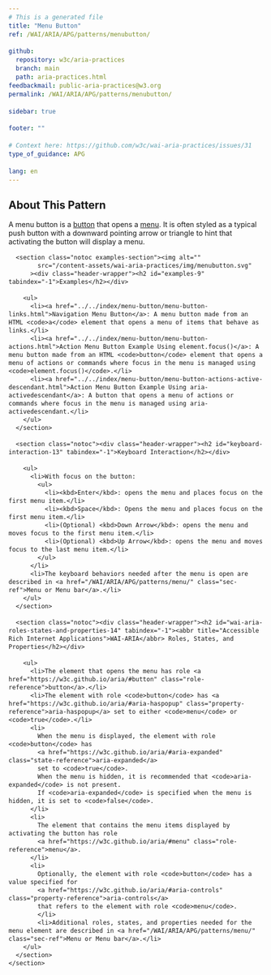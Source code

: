 ```yaml
---
# This is a generated file
title: "Menu Button"
ref: /WAI/ARIA/APG/patterns/menubutton/

github:
  repository: w3c/aria-practices
  branch: main
  path: aria-practices.html
feedbackmail: public-aria-practices@w3.org
permalink: /WAI/ARIA/APG/patterns/menubutton/

sidebar: true

footer: ""

# Context here: https://github.com/w3c/wai-aria-practices/issues/31
type_of_guidance: APG

lang: en
---
```



<link rel="stylesheet" href="/content-assets/wai-aria-practices/styles.css">
<!-- Code highlighting styles -->
<link rel="stylesheet" href="/index/css/github.css">

<script>
const addBodyClass = "pattern-page";
const enableSidebar = true;
if (addBodyClass) document.body.classList.add(addBodyClass);
if (enableSidebar) document.body.classList.add('has-sidebar');
</script>
    
<div>
<section class="widget" id="menubutton"><h2 id="about-this-pattern" tabindex="-1">About This Pattern</h2><div class="header-wrapper"></div>
      <p>A menu button is a <a href="/WAI/ARIA/APG/patterns/button/">button</a> that opens a <a href="/WAI/ARIA/APG/patterns/menu/">menu</a>. It is often styled as a typical push button with a downward pointing arrow or triangle to hint that activating the button will display a menu.</p>

      <section class="notoc examples-section"><img alt="" 
            src="/content-assets/wai-aria-practices/img/menubutton.svg"
          ><div class="header-wrapper"><h2 id="examples-9" tabindex="-1">Examples</h2></div>
        
        <ul>
          <li><a href="../../index/menu-button/menu-button-links.html">Navigation Menu Button</a>: A menu button made from an HTML <code>a</code> element that opens a menu of items that behave as links.</li>
          <li><a href="../../index/menu-button/menu-button-actions.html">Action Menu Button Example Using element.focus()</a>: A menu button made from an HTML <code>button</code> element that opens a menu of actions or commands where focus in the menu is managed using <code>element.focus()</code>.</li>
          <li><a href="../../index/menu-button/menu-button-actions-active-descendant.html">Action Menu Button Example Using aria-activedescendant</a>: A button that opens a menu of actions or commands where focus in the menu is managed using aria-activedescendant.</li>
        </ul>
      </section>

      <section class="notoc"><div class="header-wrapper"><h2 id="keyboard-interaction-13" tabindex="-1">Keyboard Interaction</h2></div>
        
        <ul>
          <li>With focus on the button:
            <ul>
              <li><kbd>Enter</kbd>: opens the menu and places focus on the first menu item.</li>
              <li><kbd>Space</kbd>: Opens the menu and places focus on the first menu item.</li>
              <li>(Optional) <kbd>Down Arrow</kbd>: opens the menu and moves focus to the first menu item.</li>
              <li>(Optional) <kbd>Up Arrow</kbd>: opens the menu and moves focus to the last menu item.</li>
            </ul>
          </li>
          <li>The keyboard behaviors needed after the menu is open are described in <a href="/WAI/ARIA/APG/patterns/menu/" class="sec-ref">Menu or Menu bar</a>.</li>
        </ul>
      </section>

      <section class="notoc"><div class="header-wrapper"><h2 id="wai-aria-roles-states-and-properties-14" tabindex="-1"><abbr title="Accessible Rich Internet Applications">WAI-ARIA</abbr> Roles, States, and Properties</h2></div>
        
        <ul>
          <li>The element that opens the menu has role <a href="https://w3c.github.io/aria/#button" class="role-reference">button</a>.</li>
          <li>The element with role <code>button</code> has <a href="https://w3c.github.io/aria/#aria-haspopup" class="property-reference">aria-haspopup</a> set to either <code>menu</code> or <code>true</code>.</li>
          <li>
            When the menu is displayed, the element with role <code>button</code> has
            <a href="https://w3c.github.io/aria/#aria-expanded" class="state-reference">aria-expanded</a>
            set to <code>true</code>.
            When the menu is hidden, it is recommended that <code>aria-expanded</code> is not present.
            If <code>aria-expanded</code> is specified when the menu is hidden, it is set to <code>false</code>.
          </li>
          <li>
            The element that contains the menu items displayed by activating the button has role
            <a href="https://w3c.github.io/aria/#menu" class="role-reference">menu</a>.
          </li>
          <li>
            Optionally, the element with role <code>button</code> has a value specified for
            <a href="https://w3c.github.io/aria/#aria-controls" class="property-reference">aria-controls</a>
            that refers to the element with role <code>menu</code>.
            </li>
            <li>Additional roles, states, and properties needed for the menu element are described in <a href="/WAI/ARIA/APG/patterns/menu/" class="sec-ref">Menu or Menu bar</a>.</li>
        </ul>
      </section>
    </section>
</div>
<script>
  var SkipToConfig = {
    settings: {
      skipTo: {
        displayOption: 'popup',
        attachElement: '#site-header',
        colorTheme: 'aria'
      }
    }
  };
</script>
<script src="/content-assets/wai-aria-practices/skipto.min.js"></script>
